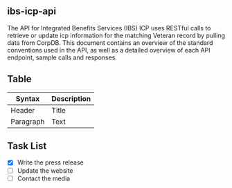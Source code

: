 ## ibs-icp-api

The API for Integrated Benefits Services (IBS) ICP uses RESTful calls to retrieve or update icp information for the matching Veteran record by pulling data from CorpDB. This document contains an overview of the standard conventions used in the API, as well as a detailed overview of each API endpoint, sample calls and responses.

## Table

| Syntax      | Description |
| ----------- | ----------- |
| Header      | Title       |
| Paragraph   | Text        |


## Task List

- [x] Write the press release
- [ ] Update the website
- [ ] Contact the media